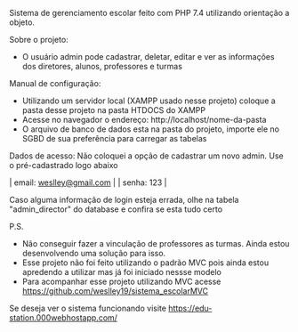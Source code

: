 Sistema de gerenciamento escolar feito com PHP 7.4 utilizando orientação a objeto.

Sobre o projeto:
  - O usuário admin pode cadastrar, deletar, editar e ver as informações dos diretores, alunos, professores e turmas

Manual de configuração:
  - Utilizando um servidor local (XAMPP usado nesse projeto) coloque a pasta desse projeto na pasta HTDOCS do XAMPP
  - Acesse no navegador o endereço: http://localhost/nome-da-pasta
  - O arquivo de banco de dados esta na pasta do projeto, importe ele no SGBD de sua preferência para carregar as tabelas
  

Dados de acesso:
Não coloquei a opção de cadastrar um novo admin. Use o pré-cadastrado logo abaixo
   
 | email: weslley@gmail.com |
 | senha: 123               |
 
Caso alguma informação de login esteja errada, olhe na tabela "admin_director" do database e confira se esta tudo certo
  
  
  
P.S.
  - Não conseguir fazer a vinculação de professores as turmas. Ainda estou desenvolvendo uma solução para isso.
  - Esse projeto não foi feito utilizando o padrão MVC pois ainda estou apredendo a utilizar mas já foi iniciado nessse modelo
  - Para acompanhar esse projeto utilizando MVC acesse https://github.com/weslley19/sistema_escolarMVC


Se deseja ver o sistema funcionando visite https://edu-station.000webhostapp.com/
